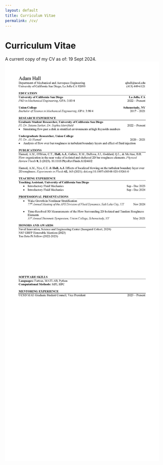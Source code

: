 ```yaml
---
layout: default
title: Curriculum Vitae
permalink: /cv/
---
```


# Curriculum Vitae
A current copy of my CV as of: 19 Sept 2024.
<br><img src="../images/Adam Hall CV_Page_1.jpg" align = center>
<br><img src="../images/Adam Hall CV_Page_2.jpg" align = center>
